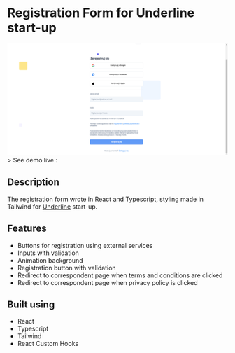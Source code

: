 # Registration Form for Underline start-up

<img src="./readme_images/Registration form.png" alt="project image">
<br />
> See demo live :

## Description

The registration form wrote in React and Typescript, styling made in Tailwind for [Underline](https://getunderline.io/ 'click to visit Underline site') start-up.
<br />

## Features

- Buttons for registration using external services
- Inputs with validation
- Animation background
- Registration button with validation
- Redirect to correspondent page when terms and conditions are clicked
- Redirect to correspondent page when privacy policy is clicked

## Built using

- React
- Typescript
- Tailwind
- React Custom Hooks
